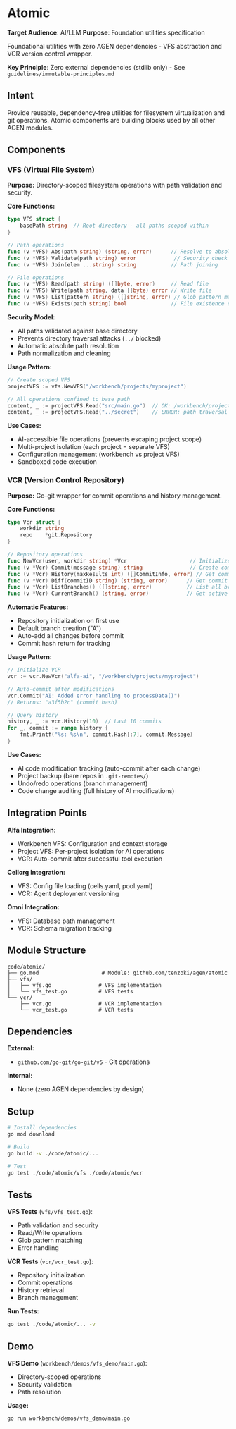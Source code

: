# Atomic

**Target Audience**: AI/LLM
**Purpose**: Foundation utilities specification

Foundational utilities with zero AGEN dependencies - VFS abstraction and VCR version control wrapper.

**Key Principle**: Zero external dependencies (stdlib only) - See `guidelines/immutable-principles.md`

## Intent

Provide reusable, dependency-free utilities for filesystem virtualization and git operations. Atomic components are building blocks used by all other AGEN modules.

## Components

### VFS (Virtual File System)

**Purpose:** Directory-scoped filesystem operations with path validation and security.

**Core Functions:**
```go
type VFS struct {
    basePath string  // Root directory - all paths scoped within
}

// Path operations
func (v *VFS) Abs(path string) (string, error)      // Resolve to absolute path
func (v *VFS) Validate(path string) error            // Security check (no traversal)
func (v *VFS) Join(elem ...string) string           // Path joining

// File operations
func (v *VFS) Read(path string) ([]byte, error)     // Read file
func (v *VFS) Write(path string, data []byte) error // Write file
func (v *VFS) List(pattern string) ([]string, error) // Glob pattern matching
func (v *VFS) Exists(path string) bool              // File existence check
```

**Security Model:**
- All paths validated against base directory
- Prevents directory traversal attacks (`../` blocked)
- Automatic absolute path resolution
- Path normalization and cleaning

**Usage Pattern:**
```go
// Create scoped VFS
projectVFS := vfs.NewVFS("/workbench/projects/myproject")

// All operations confined to base path
content, _ := projectVFS.Read("src/main.go")  // OK: /workbench/projects/myproject/src/main.go
content, _ := projectVFS.Read("../secret")    // ERROR: path traversal blocked
```

**Use Cases:**
- AI-accessible file operations (prevents escaping project scope)
- Multi-project isolation (each project = separate VFS)
- Configuration management (workbench vs project VFS)
- Sandboxed code execution

### VCR (Version Control Repository)

**Purpose:** Go-git wrapper for commit operations and history management.

**Core Functions:**
```go
type Vcr struct {
    workdir string
    repo    *git.Repository
}

// Repository operations
func NewVcr(user, workdir string) *Vcr                    // Initialize/open repo
func (v *Vcr) Commit(message string) string               // Create commit, return hash
func (v *Vcr) History(maxResults int) ([]CommitInfo, error) // Get commit log
func (v *Vcr) Diff(commitID string) (string, error)      // Get commit diff
func (v *Vcr) ListBranches() ([]string, error)           // List all branches
func (v *Vcr) CurrentBranch() (string, error)            // Get active branch
```

**Automatic Features:**
- Repository initialization on first use
- Default branch creation ("A")
- Auto-add all changes before commit
- Commit hash return for tracking

**Usage Pattern:**
```go
// Initialize VCR
vcr := vcr.NewVcr("alfa-ai", "/workbench/projects/myproject")

// Auto-commit after modifications
vcr.Commit("AI: Added error handling to processData()")
// Returns: "a3f5b2c" (commit hash)

// Query history
history, _ := vcr.History(10)  // Last 10 commits
for _, commit := range history {
    fmt.Printf("%s: %s\n", commit.Hash[:7], commit.Message)
}
```

**Use Cases:**
- AI code modification tracking (auto-commit after each change)
- Project backup (bare repos in `.git-remotes/`)
- Undo/redo operations (branch management)
- Code change auditing (full history of AI modifications)

## Integration Points

**Alfa Integration:**
- Workbench VFS: Configuration and context storage
- Project VFS: Per-project isolation for AI operations
- VCR: Auto-commit after successful tool execution

**Cellorg Integration:**
- VFS: Config file loading (cells.yaml, pool.yaml)
- VCR: Agent deployment versioning

**Omni Integration:**
- VFS: Database path management
- VCR: Schema migration tracking

## Module Structure

```
code/atomic/
├── go.mod                    # Module: github.com/tenzoki/agen/atomic
├── vfs/
│   ├── vfs.go               # VFS implementation
│   └── vfs_test.go          # VFS tests
└── vcr/
    ├── vcr.go               # VCR implementation
    └── vcr_test.go          # VCR tests
```

## Dependencies

**External:**
- `github.com/go-git/go-git/v5` - Git operations

**Internal:**
- None (zero AGEN dependencies by design)

## Setup

```bash
# Install dependencies
go mod download

# Build
go build -v ./code/atomic/...

# Test
go test ./code/atomic/vfs ./code/atomic/vcr
```

## Tests

**VFS Tests** (`vfs/vfs_test.go`):
- Path validation and security
- Read/Write operations
- Glob pattern matching
- Error handling

**VCR Tests** (`vcr/vcr_test.go`):
- Repository initialization
- Commit operations
- History retrieval
- Branch management

**Run Tests:**
```bash
go test ./code/atomic/... -v
```

## Demo

**VFS Demo** (`workbench/demos/vfs_demo/main.go`):
- Directory-scoped operations
- Security validation
- Path resolution

**Usage:**
```bash
go run workbench/demos/vfs_demo/main.go
```
